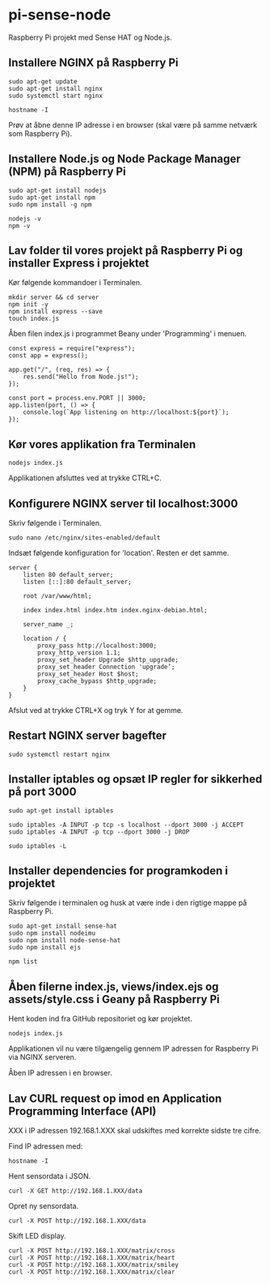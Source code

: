 # pi-sense-node
Raspberry Pi projekt med Sense HAT og Node.js.

## Installere NGINX på Raspberry Pi

```
sudo apt-get update 
sudo apt-get install nginx 
sudo systemctl start nginx

hostname -I
```

Prøv at åbne denne IP adresse i en browser (skal være på samme netværk som Raspberry Pi).

## Installere Node.js og Node Package Manager (NPM) på Raspberry Pi

```
sudo apt-get install nodejs 
sudo apt-get install npm 
sudo npm install -g npm

nodejs -v 
npm -v
```

## Lav folder til vores projekt på Raspberry Pi og installer Express i projektet

Kør følgende kommandoer i Terminalen.

```
mkdir server && cd server
npm init -y
npm install express --save
touch index.js
```

Åben filen index.js i programmet Beany under 'Programming' i menuen.

```
const express = require("express"); 
const app = express(); 

app.get("/", (req, res) => { 
	res.send("Hello from Node.js!"); 
}); 

const port = process.env.PORT || 3000;
app.listen(port, () => { 
	console.log(`App listening on http://localhost:${port}`);
});
```

## Kør vores applikation fra Terminalen

```
nodejs index.js
```

Applikationen afsluttes ved at trykke CTRL+C.

## Konfigurere NGINX server til localhost:3000

Skriv følgende i Terminalen.

```
sudo nano /etc/nginx/sites-enabled/default 
```

Indsæt følgende konfiguration for 'location'. Resten er det samme.

```
server { 
	listen 80 default_server; 
	listen [::]:80 default_server; 

	root /var/www/html; 

	index index.html index.htm index.nginx-debian.html; 

	server_name _; 

	location / { 
		proxy_pass http://localhost:3000; 
		proxy_http_version 1.1; 
		proxy_set_header Upgrade $http_upgrade; 
		proxy_set_header Connection 'upgrade’; 
		proxy_set_header Host $host; 
		proxy_cache_bypass $http_upgrade; 
	} 
}
```

Afslut ved at trykke CTRL+X og tryk Y for at gemme.

## Restart NGINX server bagefter

```
sudo systemctl restart nginx
```

## Installer iptables og opsæt IP regler for sikkerhed på port 3000

```
sudo apt-get install iptables 

sudo iptables -A INPUT -p tcp -s localhost --dport 3000 -j ACCEPT 
sudo iptables -A INPUT -p tcp --dport 3000 -j DROP

sudo iptables -L
```

## Installer dependencies for programkoden i projektet

Skriv følgende i terminalen og husk at være inde i den rigtige mappe på Raspberry Pi.

```
sudo apt-get install sense-hat
sudo npm install nodeimu
sudo npm install node-sense-hat
sudo npm install ejs

npm list
```

## Åben filerne index.js, views/index.ejs og assets/style.css i Geany på Raspberry Pi

Hent koden ind fra GitHub repositoriet og kør projektet.

```
nodejs index.js
```

Applikationen vil nu være tilgængelig gennem IP adressen for Raspberry Pi via NGINX serveren.

Åben IP adressen i en browser.

## Lav CURL request op imod en Application Programming Interface (API)

XXX i IP adressen 192.168.1.XXX skal udskiftes med korrekte sidste tre cifre.

Find IP adressen med:

```
hostname -I
```

Hent sensordata i JSON.

```
curl -X GET http://192.168.1.XXX/data
```

Opret ny sensordata.

```
curl -X POST http://192.168.1.XXX/data
```

Skift LED display.

```
curl -X POST http://192.168.1.XXX/matrix/cross
curl -X POST http://192.168.1.XXX/matrix/heart
curl -X POST http://192.168.1.XXX/matrix/smiley
curl -X POST http://192.168.1.XXX/matrix/clear
```
